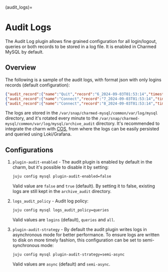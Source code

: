 (audit_logs)=
# Audit Logs

The Audit Log plugin allows fine grained configuration for all login/logout, queries or both records to be stored in a log file. It is enabled in Charmed MySQL by default.

## Overview
The following is a sample of the audit logs, with format json with only logins records (default configuration):

```json
{"audit_record":{"name":"Quit","record":"6_2024-09-03T01:53:14","timestamp":"2024-09-03T01:53:33Z","connection_id":"992","status":0,"user":"clusteradmin","priv_user":"clusteradmin","os_login":"","proxy_user":"","host":"localhost","ip":"","db":""}}
{"audit_record":{"name":"Connect","record":"7_2024-09-03T01:53:14","timestamp":"2024-09-03T01:53:33Z","connection_id":"993","status":1156,"user":"","priv_user":"","os_login":"","proxy_user":"","host":"juju-da2225-8","ip":"10.207.85.214","db":""}}
{"audit_record":{"name":"Connect","record":"8_2024-09-03T01:53:14","timestamp":"2024-09-03T01:53:33Z","connection_id":"994","status":0,"user":"serverconfig","priv_user":"serverconfig","os_login":"","proxy_user":"","host":"juju-da2225-8","ip":"10.207.85.214","db":""}} 
```

The logs are stored in the `/var/snap/charmed-mysql/common/var/log/mysql` directory, and it's rotated
every minute to the `/var/snap/charmed-mysql/common/var/log/mysql/archive_audit` directory.
It's recommended to integrate the charm with [COS](/how-to/monitoring-cos/enable-monitoring), from where the logs can be easily persisted and queried using Loki/Grafana.

## Configurations

1. `plugin-audit-enabled` - The audit plugin is enabled by default in the charm, but it's possible to disable it by setting:

    ```bash
    juju config mysql plugin-audit-enabled=false
    ```
    Valid value are `false` and `true` (default). By setting it to false, existing logs are still kept in the `archive_audit` directory.

1. `logs_audit_policy` - Audit log policy:

    ```bash
    juju config mysql logs_audit_policy=queries
    ```
    Valid values are `logins` (default), `queries` and `all`.

1. `plugin-audit-strategy` - By default the audit plugin writes logs in asynchronous mode for better performance.
    To ensure logs are written to disk on more timely fashion, this configuration can be set to semi-synchronous mode:

    ```bash
    juju config mysql plugin-audit-strategy=semi-async
    ```
    Valid values are `async` (default) and `semi-async`.

